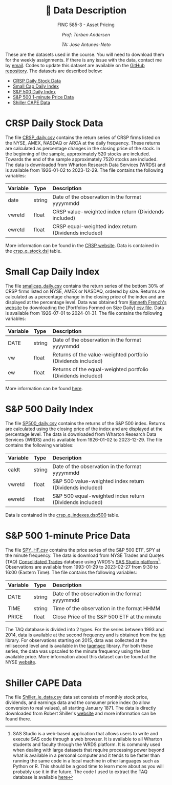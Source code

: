 <center>
<h1>💾 Data Description</h1>
<p>
FINC 585-3 - Asset Pricing

*Prof: Torben Andersen*

*TA: Jose Antunes-Neto*
</p>
</center>

These are the datasets used in the course. You will need to download them for the weekly assignments. If there is any issue with the data, contact me by [email](mailto:jose.neto@kellogg.northwestern.edu). Codes to update this dataset are available on the [GitHub repository](https://github.com/joseparreiras/finc585). The datasets are described below:

- [CRSP Daily Stock Data](#crsp-daily-stock-data)
- [Small Cap Daily Index](#small-cap-daily-index)
- [S\&P 500 Daily Index](#sp-500-daily-index)
- [S\&P 500 1-minute Price Data](#sp-500-1-minute-price-data)
- [Shiller CAPE Data](#shiller-cape-data)


# CRSP Daily Stock Data

The file [CRSP_daily.csv](CRSP_daily.csv) contains the return series of CRSP firms listed on the NYSE, AMEX, NASDAQ or ARCA at the daily frequency. These returns are calculated as percentage changes in the closing price of the stock. In the beginning of the sample, approximately 520 stocks are included. Towards the end of the sample approximately 7520 stocks are included. The data is downloaded from Wharton Research Data Services (WRDS) and is available from 1926-01-02 to 2023-12-29. The file contains the following variables:

| Variable | Type   | Description                                           |
| :------- | :----- | :---------------------------------------------------- |
| date     | string | Date of the observation in the format yyyymmdd        |
| vwretd   | float  | CRSP value-weighted index return (Dividends included) |
| ewretd   | float  | CRSP equal-weighted index return (Dividends included) |

More information can be found in the [CRSP website](https://www.crsp.org/products/documentation/stock-file-indexes-0). Data is contained in the [crsp_q_stock.dsi](https://wrds-www.wharton.upenn.edu/data-dictionary/crsp_q_stock/msi/) table.

# Small Cap Daily Index

The file [smallcap_daily.csv](smallcap_daily.csv) contains the return series of the bottom 30% of CRSP firms listed on NYSE, AMEX or NASDAQ, ordered by size. Returns are calculated as a percentage change in the closing price of the index and are displayed at the percentage level. Data was obtained from [Kenneth French's website](https://mba.tuck.dartmouth.edu/pages/faculty/ken.french/data_library.html) by downloading the [Portfolios Formed on Size Daily] [csv file](https://mba.tuck.dartmouth.edu/pages/faculty/ken.french/ftp/Portfolios_Formed_on_ME_CSV.zip). Data is available from 1926-07-01 to 2024-01-31. The file contains the following variables:

| Variable | Type   | Description                                                  |
| :------- | :----- | :----------------------------------------------------------- |
| DATE     | string | Date of the observation in the format yyyymmdd               |
| vw       | float  | Returns of the value-weighted portfolio (Dividends included) |
| ew       | float  | Returns of the equal-weighted portfolio (Dividends included) |

More information can be found [here](https://mba.tuck.dartmouth.edu/pages/faculty/ken.french/Data_Library/det_port_form_sz.html).

# S&P 500 Daily Index

The file [SP500_daily.csv](SP500_daily.csv) contains the returns of the S&P 500 index. Returns are calculated using the closing price of the index and are displayed at the percentage level. The data is downloaded from Wharton Research Data Services (WRDS) and is available from 1926-01-02 to 2023-12-29. The file contains the following variables:

| Variable | Type   | Description                                              |
| :------- | :----- | :------------------------------------------------------- |
| caldt    | string | Date of the observation in the format yyyymmdd           |
| vwretd   | float  | S&P 500 value-weighted index return (Dividends included) |
| ewretd   | float  | S&P 500 equal-weighted index return (Dividends included) |

Data is contained in the [crsp_q_indexes.dsp500](https://wrds-www.wharton.upenn.edu/data-dictionary/crsp_q_indexes/msp500/) table.

# S&P 500 1-minute Price Data

The file [SPY_HF.csv](SPY_HF.csv) contains the price series of the S&P 500 ETF, SPY at the minute frequency. The data is download from NYSE Trades and Quotes (TAQ) [Consolidated Trades](https://wrds-www.wharton.upenn.edu/pages/get-data/nyse-trade-and-quote/millisecond-trade-and-quote-daily-product-2003-present-updated-daily/consolidated-trades/) database using WRDS's [SAS Studio platform](https://wrds-cloud.wharton.upenn.edu/SASStudio/)[^1]. Observations are available from 1993-01-29 to 2023-02-27 from 9:30 to 16:00 (Eastern Time). The file contains the following variables:

| Variable | Type   | Description                                    |
| :------- | :----- | :--------------------------------------------- |
| DATE     | string | Date of the observation in the format yyyymmdd |
| TIME     | string | Time of the observation in the format HHMM     |
| PRICE    | float  | Close Price of the S&P 500 ETF at the minute   |

The TAQ database is divided into 2 types. For the series between 1993 and 2014, data is available at the second frequency and is obtained from the [taq](https://wrds-www.wharton.upenn.edu/pages/get-data/nyse-trade-and-quote/trade-and-quote-monthly-product-1993-2014/consolidated-trades/) library. For observations starting on 2015, data was collected at the milisecond level and is available in the [taqmsec](https://wrds-www.wharton.upenn.edu/pages/get-data/nyse-trade-and-quote/millisecond-trade-and-quote-daily-product-2003-present-updated-daily/consolidated-trades/) library. For both these series, the data was upscaled to the minute frequency using the last available price. More information about this dataset can be found at the NYSE [website](https://www.nyse.com/market-data/historical/daily-taq).

# Shiller CAPE Data

The file [Shiller_ie_data.csv](Shiller_ie_data.csv) data set consists of monthly stock price, dividends, and earnings data and the consumer price index (to allow conversion to real values), all starting January 1871. The data is directly downloaded from Robert Shiller's [website](https://www.econ.yale.edu/~shiller/data.htm) and more information can be found there.

[^1]: SAS Studio is a web-based application that allows users to write and execute SAS code through a web browser. It is available to all Wharton students and faculty through the WRDS platform. It is commonly used when dealing with large datasets that require processing power beyond what is available in a personal computer and it tends to be faster than running the same code in a local machine in other languages such as Python or R. This should be a good time to learn more about as you will probably use it in the future. The code I used to extract the TAQ database is available [here]()